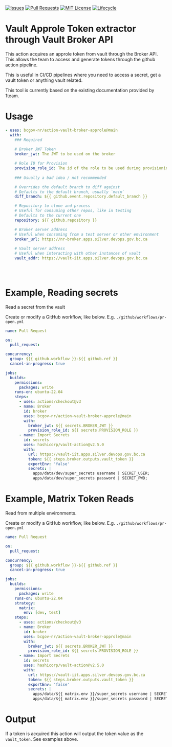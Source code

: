 <!-- Badges -->
[![Issues](https://img.shields.io/github/issues/bcgov-nr/action-vault-broker-approle)](/../../issues)
[![Pull Requests](https://img.shields.io/github/issues-pr/bcgov-nr/action-vault-broker-approle)](/../../pulls)
[![MIT License](https://img.shields.io/github/license/bcgov-nr/action-vault-broker-approle.svg)](/LICENSE)
[![Lifecycle](https://img.shields.io/badge/Lifecycle-Experimental-339999)](https://github.com/bcgov/repomountie/blob/master/doc/lifecycle-badges.md)

# Vault Approle Token extractor through Vault Broker API

This action acquires an approle token from vault through the Broker API. This allows the team to access and generate tokens through the github action pipeline.

This is useful in CI/CD pipelines where you need to access a secret, get a vault token or anything vault related.

This tool is currently based on the existing documentation provided by 1team.

# Usage

```yaml
- uses: bcgov-nr/action-vault-broker-approle@main
  with:
    ### Required
    
    # Broker JWT Token
    broker_jwt: The JWT to be used on the broker

    # Role ID for Provision
    provision_role_id: The id of the role to be used during provisioning
    
    ### Usually a bad idea / not recommended

    # Overrides the default branch to diff against
    # Defaults to the default branch, usually `main`
    diff_branch: ${{ github.event.repository.default_branch }}

    # Repository to clone and process
    # Useful for consuming other repos, like in testing
    # Defaults to the current one
    repository: ${{ github.repository }}

    # Broker server address
    # Useful when consuming from a test server or other environment
    broker_url: https://nr-broker.apps.silver.devops.gov.bc.ca
      
    # Vault server address
    # Useful when interacting with other instances of vault
    vault_addr: https://vault-iit.apps.silver.devops.gov.bc.ca


    
```

# Example, Reading secrets

Read a secret from the vault

Create or modify a GitHub workflow, like below.  E.g. `./github/workflows/pr-open.yml`

```yaml
name: Pull Request

on:
  pull_request:

concurrency:
  group: ${{ github.workflow }}-${{ github.ref }}
  cancel-in-progress: true

jobs:
  builds:
    permissions:
      packages: write
    runs-on: ubuntu-22.04
    steps:
      - uses: actions/checkout@v3
      - name: Broker
        id: broker
        uses: bcgov-nr/action-vault-broker-approle@main
        with:
          broker_jwt: ${{ secrets.BROKER_JWT }}
          provision_role_id: ${{ secrets.PROVISION_ROLE }}
      - name: Import Secrets
        id: secrets
        uses: hashicorp/vault-action@v2.5.0
        with:
          url: https://vault-iit.apps.silver.devops.gov.bc.ca
          token: ${{ steps.broker.outputs.vault_token }}
          exportEnv: 'false'
          secrets: |
            apps/data/dev/super_secrets username | SECRET_USER;
            apps/data/dev/super_secrets password | SECRET_PWD;

```

# Example, Matrix Token Reads

Read from multiple environments.

Create or modify a GitHub workflow, like below.  E.g. `./github/workflows/pr-open.yml`

```yaml
name: Pull Request

on:
  pull_request:

concurrency:
  group: ${{ github.workflow }}-${{ github.ref }}
  cancel-in-progress: true

jobs:
  builds:
    permissions:
      packages: write
    runs-on: ubuntu-22.04
    strategy:
      matrix:
        env: [dev, test]
    steps:
      - uses: actions/checkout@v3
      - name: Broker
        id: broker
        uses: bcgov-nr/action-vault-broker-approle@main
        with:
          broker_jwt: ${{ secrets.BROKER_JWT }}
          provision_role_id: ${{ secrets.PROVISION_ROLE }}
      - name: Import Secrets
        id: secrets
        uses: hashicorp/vault-action@v2.5.0
        with:
          url: https://vault-iit.apps.silver.devops.gov.bc.ca
          token: ${{ steps.broker.outputs.vault_token }}
          exportEnv: 'false'
          secrets: |
            apps/data/${{ matrix.env }}/super_secrets username | SECRET_USER;
            apps/data/${{ matrix.env }}/super_secrets password | SECRET_PWD;

```

# Output

If a token is acquired this action will output the token value as the `vault_token`.
See examples above.


<!-- # Acknowledgements

This Action is provided courtesty of the Forestry Suite of Applications, part of the Government of British Columbia. -->
